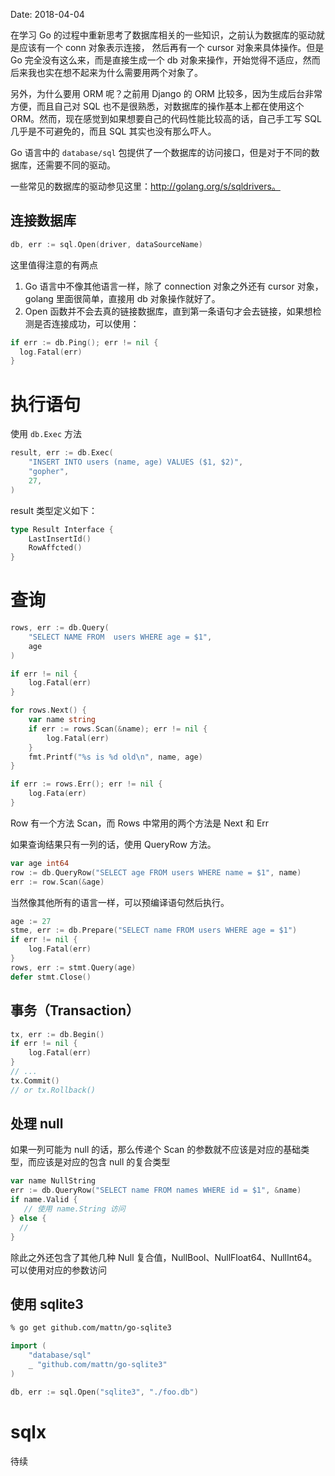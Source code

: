 Date: 2018-04-04


在学习 Go 的过程中重新思考了数据库相关的一些知识，之前认为数据库的驱动就是应该有一个 conn 对象表示连接， 然后再有一个 cursor 对象来具体操作。但是 Go 完全没有这么来，而是直接生成一个 db 对象来操作，开始觉得不适应，然而后来我也实在想不起来为什么需要用两个对象了。

另外，为什么要用 ORM 呢？之前用 Django 的 ORM 比较多，因为生成后台非常方便，而且自己对 SQL 也不是很熟悉，对数据库的操作基本上都在使用这个 ORM。然而，现在感觉到如果想要自己的代码性能比较高的话，自己手工写 SQL 几乎是不可避免的，而且 SQL 其实也没有那么吓人。

Go 语言中的 `database/sql` 包提供了一个数据库的访问接口，但是对于不同的数据库，还需要不同的驱动。

一些常见的数据库的驱动参见这里：http://golang.org/s/sqldrivers。

## 连接数据库

```go
db, err := sql.Open(driver, dataSourceName)
```

这里值得注意的有两点

1. Go 语言中不像其他语言一样，除了 connection 对象之外还有 cursor 对象，golang 里面很简单，直接用 db 对象操作就好了。
2. Open 函数并不会去真的链接数据库，直到第一条语句才会去链接，如果想检测是否连接成功，可以使用：

```go
if err := db.Ping(); err != nil {
  log.Fatal(err)
}
```

# 执行语句

使用 `db.Exec` 方法

```go
result, err := db.Exec(
	"INSERT INTO users (name, age) VALUES ($1, $2)",
	"gopher",
	27,
)
```

result 类型定义如下：

```go
type Result Interface {
    LastInsertId()
    RowAffcted()
}
```

# 查询

```go
rows, err := db.Query(
    "SELECT NAME FROM  users WHERE age = $1",
    age
)

if err != nil {
    log.Fatal(err)
}

for rows.Next() {
    var name string
    if err := rows.Scan(&name); err != nil {
        log.Fatal(err)
    }
    fmt.Printf("%s is %d old\n", name, age)
}

if err := rows.Err(); err != nil {
    log.Fata(err)
}
```

Row 有一个方法 Scan，而 Rows 中常用的两个方法是 Next 和 Err

如果查询结果只有一列的话，使用 QueryRow 方法。

```go
var age int64
row := db.QueryRow("SELECT age FROM users WHERE name = $1", name)
err := row.Scan(&age)
```

当然像其他所有的语言一样，可以预编译语句然后执行。

```go
age := 27
stme, err := db.Prepare("SELECT name FROM users WHERE age = $1")
if err != nil {
    log.Fatal(err)
}
rows, err := stmt.Query(age)
defer stmt.Close()
```

## 事务（Transaction）

```go
tx, err := db.Begin()
if err != nil {
    log.Fatal(err)
}
// ...
tx.Commit() 
// or tx.Rollback()
```

## 处理 null

如果一列可能为 null 的话，那么传递个 Scan 的参数就不应该是对应的基础类型，而应该是对应的包含 null 的复合类型

```go
var name NullString
err := db.QueryRow("SELECT name FROM names WHERE id = $1", &name)
if name.Valid {
   // 使用 name.String 访问
} else {
  //
}
```

除此之外还包含了其他几种 Null 复合值，NullBool、NullFloat64、NullInt64。可以使用对应的参数访问

## 使用 sqlite3

```sh
% go get github.com/mattn/go-sqlite3
```

```go
import (
    "database/sql"
    _ "github.com/mattn/go-sqlite3"
)

db, err := sql.Open("sqlite3", "./foo.db")
```

# sqlx

待续
